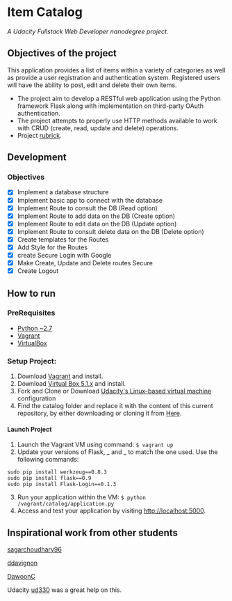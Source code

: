 # Item Catalog

_A Udacity Fullstack Web Developer nanodegree project._

## Objectives of the project

This application provides a list of items within a variety of categories as well as provide a user registration and authentication system. Registered users will have the ability to post, edit and delete their own items. 

- The project aim to develop a RESTful web application using the Python framework Flask along with implementation on third-party OAuth authentication. 
- The project attempts to properly use HTTP methods available to work with CRUD (create, read, update and delete) operations.
- Project [rubrick](https://review.udacity.com/#!/rubrics/5/view).

## Development

### Objectives

- [X] Implement a database structure
- [X] Implement basic app to connect with the database
- [X] Implement Route to consult the DB (Read option)
- [X] Implement Route to add data on the DB (Create option)
- [X] Implement Route to edit data on the DB (Update option)
- [X] Implement Route to consult delete data on the DB (Delete option)
- [X] Create templates for the Routes
- [X] Add Style for the Routes
- [X] create Secure Login with Google
- [X] Make Create, Update and Delete routes Secure
- [X] Create Logout

## How to run

### PreRequisites
 - [Python ~2.7](https://www.python.org/)
 - [Vagrant](https://www.vagrantup.com/)
 - [VirtualBox](https://www.virtualbox.org/)
 
### Setup Project:

1. Download [Vagrant](https://www.vagrantup.com/downloads.html) and install.
2. Download [Virtual Box 5.1.x](https://www.virtualbox.org/wiki/Download_Old_Builds_5_1) and install.
3. Fork and Clone or Download [Udacity's Linux-based virtual machine](https://github.com/udacity/fullstack-nanodegree-vm) configuration
4. Find the catalog folder and replace it with the content of this current repository, by either downloading or cloning it from [Here](https://github.com/andrevst/fsnd-p4-item-catalog).

#### Launch Project
1. Launch the Vagrant VM using command: ```$ vagrant up```
2. Update your versions of Flask, _ and _ to match the one used. Use the following commands:

```shell
sudo pip install werkzeug==0.8.3
sudo pip install flask==0.9
sudo pip install Flask-Login==0.1.3
```

3. Run your application within the VM: ```$ python /vagrant/catalog/application.py```
4. Access and test your application by visiting [http://localhost:5000](http://localhost:5000).

## Inspirational work from other students

[sagarchoudhary96](https://github.com/sagarchoudhary96/P5-Item-Catalog)

[ddavignon](https://github.com/ddavignon/item-catalog)

[DawoonC](https://github.com/DawoonC/nd-sharables/)

Udacity [ud330](https://github.com/udacity/ud330) was a great help on this.
